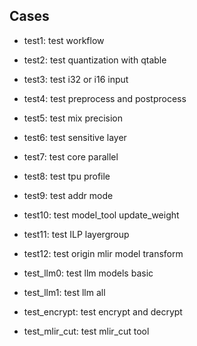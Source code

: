 ## Cases


* test1:         test workflow

* test2:         test quantization with qtable

* test3:         test i32 or i16 input

* test4:         test preprocess and postprocess

* test5:         test mix precision

* test6:         test sensitive layer

* test7:         test core parallel

* test8:         test tpu profile

* test9:         test addr mode

* test10:        test model_tool update_weight

* test11:        test ILP layergroup

* test12:        test origin mlir model transform

* test_llm0:     test llm models basic

* test_llm1:     test llm all

* test_encrypt:  test encrypt and decrypt

* test_mlir_cut: test mlir_cut tool
